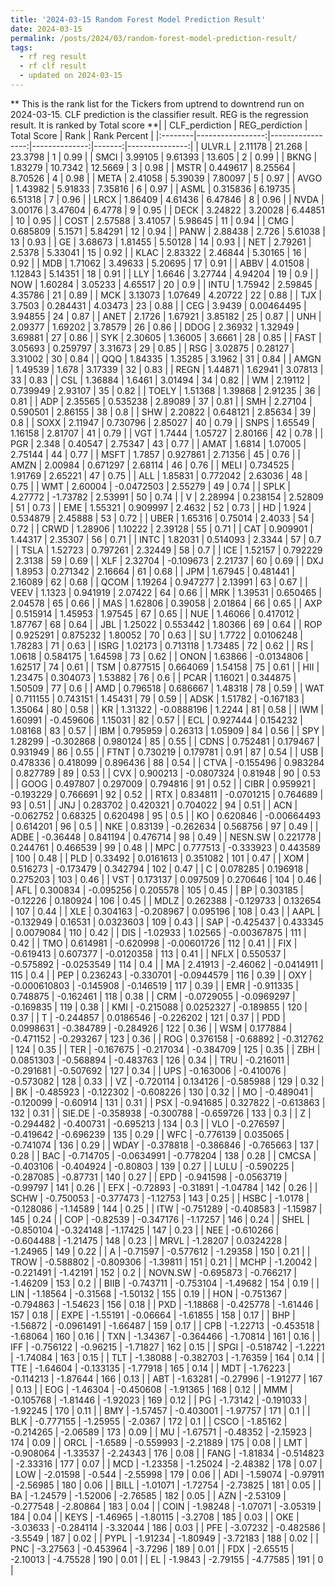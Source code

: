 ```yaml
---
title: '2024-03-15 Random Forest Model Prediction Result'
date: 2024-03-15
permalink: /posts/2024/03/random-forest-model-prediction-result/
tags:
  - rf reg result
  - rf clf result
  - updated on 2024-03-15
---
```


** This is the rank list for the Tickers from uptrend to downtrend run on 2024-03-15. CLF prediction is the classifier result. REG is the regression result. It is ranked by Total score **|         |   CLF_perdiction |   REG_perdiction |   Total Score |   Rank |   Rank Percent |
|:--------|-----------------:|-----------------:|--------------:|-------:|---------------:|
| ULVR.L  |      2.11178     |      21.268      |   23.3798     |      1 |           0.99 |
| SMCI    |      3.99105     |       9.61393    |   13.605      |      2 |           0.99 |
| BKNG    |      1.83279     |      10.7342     |   12.5669     |      3 |           0.98 |
| MSTR    |      0.449617    |       8.25564    |    8.70526    |      4 |           0.98 |
| META    |      2.41058     |       5.39039    |    7.80097    |      5 |           0.97 |
| AVGO    |      1.43982     |       5.91833    |    7.35816    |      6 |           0.97 |
| ASML    |      0.315836    |       6.19735    |    6.51318    |      7 |           0.96 |
| LRCX    |      1.86409     |       4.61436    |    6.47846    |      8 |           0.96 |
| NVDA    |      3.00176     |       3.47604    |    6.4778     |      9 |           0.95 |
| DECK    |      3.24822     |       3.20028    |    6.44851    |     10 |           0.95 |
| COST    |      2.57588     |       3.41057    |    5.98645    |     11 |           0.94 |
| CMG     |      0.685809    |       5.1571     |    5.84291    |     12 |           0.94 |
| PANW    |      2.88438     |       2.726      |    5.61038    |     13 |           0.93 |
| GE      |      3.68673     |       1.81455    |    5.50128    |     14 |           0.93 |
| NET     |      2.79261     |       2.5378     |    5.33041    |     15 |           0.92 |
| KLAC    |      2.83322     |       2.46844    |    5.30165    |     16 |           0.92 |
| MDB     |      1.71062     |       3.49633    |    5.20695    |     17 |           0.91 |
| ABBV    |      4.01508     |       1.12843    |    5.14351    |     18 |           0.91 |
| LLY     |      1.6646      |       3.27744    |    4.94204    |     19 |           0.9  |
| NOW     |      1.60284     |       3.05233    |    4.65517    |     20 |           0.9  |
| INTU    |      1.75942     |       2.59845    |    4.35786    |     21 |           0.89 |
| MCK     |      3.13073     |       1.07649    |    4.20722    |     22 |           0.88 |
| TJX     |      3.7503      |       0.284431   |    4.03473    |     23 |           0.88 |
| CEG     |      3.9439      |       0.00464495 |    3.94855    |     24 |           0.87 |
| ANET    |      2.1726      |       1.67921    |    3.85182    |     25 |           0.87 |
| UNH     |      2.09377     |       1.69202    |    3.78579    |     26 |           0.86 |
| DDOG    |      2.36932     |       1.32949    |    3.69881    |     27 |           0.86 |
| SYK     |      2.30605     |       1.36005    |    3.6661     |     28 |           0.85 |
| FAST    |      3.05693     |       0.259797   |    3.31673    |     29 |           0.85 |
| RSG     |      3.02875     |       0.28127    |    3.31002    |     30 |           0.84 |
| QQQ     |      1.84335     |       1.35285    |    3.1962     |     31 |           0.84 |
| AMGN    |      1.49539     |       1.678      |    3.17339    |     32 |           0.83 |
| REGN    |      1.44871     |       1.62941    |    3.07813    |     33 |           0.83 |
| CSL     |      1.36884     |       1.6461     |    3.01494    |     34 |           0.82 |
| WM      |      2.19112     |       0.739949   |    2.93107    |     35 |           0.82 |
| TOELY   |      1.51368     |       1.39868    |    2.91235    |     36 |           0.81 |
| ADP     |      2.35565     |       0.535238   |    2.89089    |     37 |           0.81 |
| SMH     |      2.27104     |       0.590501   |    2.86155    |     38 |           0.8  |
| SHW     |      2.20822     |       0.648121   |    2.85634    |     39 |           0.8  |
| SOXX    |      2.11947     |       0.730796   |    2.85027    |     40 |           0.79 |
| SNPS    |      1.65549     |       1.16158    |    2.81707    |     41 |           0.79 |
| VGT     |      1.7444      |       1.05727    |    2.80166    |     42 |           0.78 |
| PGR     |      2.348       |       0.40547    |    2.75347    |     43 |           0.77 |
| AMAT    |      1.6814      |       1.07005    |    2.75144    |     44 |           0.77 |
| MSFT    |      1.7857      |       0.927861   |    2.71356    |     45 |           0.76 |
| AMZN    |      2.00984     |       0.671297   |    2.68114    |     46 |           0.76 |
| MELI    |      0.734525    |       1.91769    |    2.65221    |     47 |           0.75 |
| ALL     |      1.85831     |       0.772042   |    2.63036    |     48 |           0.75 |
| WMT     |      2.60004     |      -0.0472503  |    2.55279    |     49 |           0.74 |
| SPLK    |      4.27772     |      -1.73782    |    2.53991    |     50 |           0.74 |
| V       |      2.28994     |       0.238154   |    2.52809    |     51 |           0.73 |
| EME     |      1.55321     |       0.909997   |    2.4632     |     52 |           0.73 |
| HD      |      1.924       |       0.534879   |    2.45888    |     53 |           0.72 |
| UBER    |      1.65316     |       0.75014    |    2.4033     |     54 |           0.72 |
| CRWD    |      1.28906     |       1.10222    |    2.39128    |     55 |           0.71 |
| CAT     |      0.909901    |       1.44317    |    2.35307    |     56 |           0.71 |
| INTC    |      1.82031     |       0.514093   |    2.3344     |     57 |           0.7  |
| TSLA    |      1.52723     |       0.797261   |    2.32449    |     58 |           0.7  |
| ICE     |      1.52157     |       0.792229   |    2.3138     |     59 |           0.69 |
| XLF     |      2.32704     |      -0.109673   |    2.21737    |     60 |           0.69 |
| DXJ     |      1.8953      |       0.271342   |    2.16664    |     61 |           0.68 |
| JPM     |      1.67945     |       0.481441   |    2.16089    |     62 |           0.68 |
| QCOM    |      1.19264     |       0.947277   |    2.13991    |     63 |           0.67 |
| VEEV    |      1.1323      |       0.941919   |    2.07422    |     64 |           0.66 |
| MRK     |      1.39531     |       0.650465   |    2.04578    |     65 |           0.66 |
| MAS     |      1.62806     |       0.39058    |    2.01864    |     66 |           0.65 |
| AXP     |      0.515914    |       1.45953    |    1.97545    |     67 |           0.65 |
| NUE     |      1.46066     |       0.417012   |    1.87767    |     68 |           0.64 |
| JBL     |      1.25022     |       0.553442   |    1.80366    |     69 |           0.64 |
| ROP     |      0.925291    |       0.875232   |    1.80052    |     70 |           0.63 |
| SU      |      1.7722      |       0.0106248  |    1.78283    |     71 |           0.63 |
| ISRG    |      1.02173     |       0.713118   |    1.73485    |     72 |           0.62 |
| RS      |      1.0618      |       0.584175   |    1.64598    |     73 |           0.62 |
| ONON    |      1.63866     |      -0.0134806  |    1.62517    |     74 |           0.61 |
| TSM     |      0.877515    |       0.664069   |    1.54158    |     75 |           0.61 |
| HII     |      1.23475     |       0.304073   |    1.53882    |     76 |           0.6  |
| PCAR    |      1.16021     |       0.344875   |    1.50509    |     77 |           0.6  |
| AMD     |      0.796518    |       0.686667   |    1.48318    |     78 |           0.59 |
| WAT     |      0.711155    |       0.743151   |    1.45431    |     79 |           0.59 |
| ADSK    |      1.51782     |      -0.167183   |    1.35064    |     80 |           0.58 |
| KR      |      1.31322     |      -0.0888196  |    1.2244     |     81 |           0.58 |
| IWM     |      1.60991     |      -0.459606   |    1.15031    |     82 |           0.57 |
| ECL     |      0.927444    |       0.154232   |    1.08168    |     83 |           0.57 |
| IBM     |      0.795959    |       0.26313    |    1.05909    |     84 |           0.56 |
| SPY     |      1.28299     |      -0.302868   |    0.980124   |     85 |           0.55 |
| CDNS    |      0.752481    |       0.179467   |    0.931949   |     86 |           0.55 |
| FTNT    |      0.730219    |       0.179781   |    0.91       |     87 |           0.54 |
| USB     |      0.478336    |       0.418099   |    0.896436   |     88 |           0.54 |
| CTVA    |     -0.155496    |       0.983284   |    0.827789   |     89 |           0.53 |
| CVX     |      0.900213    |      -0.0807324  |    0.81948    |     90 |           0.53 |
| GOOG    |      0.497807    |       0.297009   |    0.794816   |     91 |           0.52 |
| CIBR    |      0.959921    |      -0.193229   |    0.766691   |     92 |           0.52 |
| RTX     |      0.834811    |      -0.0701215  |    0.764689   |     93 |           0.51 |
| JNJ     |      0.283702    |       0.420321   |    0.704022   |     94 |           0.51 |
| ACN     |     -0.062752    |       0.68325    |    0.620498   |     95 |           0.5  |
| KO      |      0.620846    |      -0.00664493 |    0.614201   |     96 |           0.5  |
| NKE     |      0.83139     |      -0.262634   |    0.568756   |     97 |           0.49 |
| ADBE    |     -0.36448     |       0.841194   |    0.476714   |     98 |           0.49 |
| NESN.SW |      0.221778    |       0.244761   |    0.466539   |     99 |           0.48 |
| MPC     |      0.777513    |      -0.333923   |    0.443589   |    100 |           0.48 |
| PLD     |      0.33492     |       0.0161613  |    0.351082   |    101 |           0.47 |
| XOM     |      0.516273    |      -0.173479   |    0.342794   |    102 |           0.47 |
| C       |      0.078285    |       0.196918   |    0.275203   |    103 |           0.46 |
| VST     |      0.173137    |       0.097509   |    0.270646   |    104 |           0.46 |
| AFL     |      0.300834    |      -0.095256   |    0.205578   |    105 |           0.45 |
| BP      |      0.303185    |      -0.12226    |    0.180924   |    106 |           0.45 |
| MDLZ    |      0.262388    |      -0.129733   |    0.132654   |    107 |           0.44 |
| XLE     |      0.304163    |      -0.208967   |    0.095196   |    108 |           0.43 |
| AAPL    |     -0.132949    |       0.16531    |    0.0323603  |    109 |           0.43 |
| SAP     |     -0.425437    |       0.433345   |    0.0079084  |    110 |           0.42 |
| DIS     |     -1.02933     |       1.02565    |   -0.00367875 |    111 |           0.42 |
| TMO     |      0.614981    |      -0.620998   |   -0.00601726 |    112 |           0.41 |
| FIX     |     -0.619413    |       0.607377   |   -0.0120358  |    113 |           0.41 |
| NFLX    |      0.550537    |      -0.575892   |   -0.0253549  |    114 |           0.4  |
| MA      |      2.41913     |      -2.46062    |   -0.0414911  |    115 |           0.4  |
| PEP     |      0.236243    |      -0.330701   |   -0.0944579  |    116 |           0.39 |
| OXY     |     -0.000610803 |      -0.145908   |   -0.146519   |    117 |           0.39 |
| EMR     |     -0.911335    |       0.748875   |   -0.162461   |    118 |           0.38 |
| CRM     |     -0.0729055   |      -0.0969297  |   -0.169835   |    119 |           0.38 |
| KMI     |     -0.215088    |       0.0252327  |   -0.189855   |    120 |           0.37 |
| T       |     -0.244857    |       0.0186546  |   -0.226202   |    121 |           0.37 |
| PDD     |      0.0998631   |      -0.384789   |   -0.284926   |    122 |           0.36 |
| WSM     |      0.177884    |      -0.471152   |   -0.293267   |    123 |           0.36 |
| ROG     |      0.376158    |      -0.68892    |   -0.312762   |    124 |           0.35 |
| TER     |     -0.167675    |      -0.217034   |   -0.384709   |    125 |           0.35 |
| ZBH     |      0.0851303   |      -0.568894   |   -0.483763   |    126 |           0.34 |
| TRU     |     -0.216011    |      -0.291681   |   -0.507692   |    127 |           0.34 |
| UPS     |     -0.163006    |      -0.410076   |   -0.573082   |    128 |           0.33 |
| VZ      |     -0.720114    |       0.134126   |   -0.585988   |    129 |           0.32 |
| BK      |     -0.485923    |      -0.122302   |   -0.608226   |    130 |           0.32 |
| MO      |     -0.489041    |      -0.120099   |   -0.60914    |    131 |           0.31 |
| PSX     |     -0.941685    |       0.327822   |   -0.613863   |    132 |           0.31 |
| SIE.DE  |     -0.358938    |      -0.300788   |   -0.659726   |    133 |           0.3  |
| Z       |     -0.294482    |      -0.400731   |   -0.695213   |    134 |           0.3  |
| VLO     |     -0.276597    |      -0.419642   |   -0.696239   |    135 |           0.29 |
| WFC     |     -0.776139    |       0.035065   |   -0.741074   |    136 |           0.29 |
| WDAY    |     -0.378818    |      -0.386846   |   -0.765663   |    137 |           0.28 |
| BAC     |     -0.714705    |      -0.0634991  |   -0.778204   |    138 |           0.28 |
| CMCSA   |     -0.403106    |      -0.404924   |   -0.80803    |    139 |           0.27 |
| LULU    |     -0.590225    |      -0.287085   |   -0.87731    |    140 |           0.27 |
| EPD     |     -0.941598    |      -0.0563719  |   -0.99797    |    141 |           0.26 |
| EFX     |     -0.72893     |      -0.31891    |   -1.04784    |    142 |           0.26 |
| SCHW    |     -0.750053    |      -0.377473   |   -1.12753    |    143 |           0.25 |
| HSBC    |     -1.0178      |      -0.128086   |   -1.14589    |    144 |           0.25 |
| ITW     |     -0.751289    |      -0.408583   |   -1.15987    |    145 |           0.24 |
| COP     |     -0.82539     |      -0.347176   |   -1.17257    |    146 |           0.24 |
| SHEL    |     -0.850104    |      -0.324148   |   -1.17425    |    147 |           0.23 |
| NEE     |     -0.610266    |      -0.604488   |   -1.21475    |    148 |           0.23 |
| MRVL    |     -1.28207     |       0.0324228  |   -1.24965    |    149 |           0.22 |
| A       |     -0.71597     |      -0.577612   |   -1.29358    |    150 |           0.21 |
| TROW    |     -0.588802    |      -0.809306   |   -1.39811    |    151 |           0.21 |
| MCHP    |     -1.20042     |      -0.221491   |   -1.42191    |    152 |           0.2  |
| NOVN.SW |     -0.695873    |      -0.766217   |   -1.46209    |    153 |           0.2  |
| BIIB    |     -0.743711    |      -0.753104   |   -1.49682    |    154 |           0.19 |
| LIN     |     -1.18564     |      -0.31568    |   -1.50132    |    155 |           0.19 |
| HON     |     -0.751367    |      -0.794863   |   -1.54623    |    156 |           0.18 |
| PXD     |     -1.18868     |      -0.425778   |   -1.61446    |    157 |           0.18 |
| EXPE    |     -1.55191     |      -0.06664    |   -1.61855    |    158 |           0.17 |
| BHP     |     -1.56872     |      -0.0961491  |   -1.66487    |    159 |           0.17 |
| CPB     |     -1.22713     |      -0.453518   |   -1.68064    |    160 |           0.16 |
| TXN     |     -1.34367     |      -0.364466   |   -1.70814    |    161 |           0.16 |
| IFF     |     -0.756122    |      -0.96215    |   -1.71827    |    162 |           0.15 |
| SPGI    |     -0.518742    |      -1.2221     |   -1.74084    |    163 |           0.15 |
| TLT     |     -1.38088     |      -0.382703   |   -1.76359    |    164 |           0.14 |
| TTE     |     -1.64604     |      -0.133135   |   -1.77918    |    165 |           0.14 |
| MDT     |     -1.76223     |      -0.114213   |   -1.87644    |    166 |           0.13 |
| ABT     |     -1.63281     |      -0.27996    |   -1.91277    |    167 |           0.13 |
| EOG     |     -1.46304     |      -0.450608   |   -1.91365    |    168 |           0.12 |
| MMM     |     -0.105768    |      -1.81446    |   -1.92023    |    169 |           0.12 |
| PG      |     -1.73142     |      -0.191033   |   -1.92245    |    170 |           0.11 |
| BMY     |     -1.57457     |      -0.403001   |   -1.97757    |    171 |           0.1  |
| BLK     |     -0.777155    |      -1.25955    |   -2.0367     |    172 |           0.1  |
| CSCO    |     -1.85162     |      -0.214265   |   -2.06589    |    173 |           0.09 |
| MU      |     -1.67571     |      -0.48352    |   -2.15923    |    174 |           0.09 |
| ORCL    |     -1.6589      |      -0.559993   |   -2.21889    |    175 |           0.08 |
| LMT     |     -0.908064    |      -1.33537    |   -2.24343    |    176 |           0.08 |
| FANG    |     -1.81834     |      -0.514823   |   -2.33316    |    177 |           0.07 |
| MCD     |     -1.23358     |      -1.25024    |   -2.48382    |    178 |           0.07 |
| LOW     |     -2.01598     |      -0.544      |   -2.55998    |    179 |           0.06 |
| ADI     |     -1.59074     |      -0.97911    |   -2.56985    |    180 |           0.06 |
| BILL    |     -1.01071     |      -1.72754    |   -2.73825    |    181 |           0.05 |
| BA      |     -1.24579     |      -1.52006    |   -2.76585    |    182 |           0.05 |
| AZN     |     -2.53109     |      -0.277548   |   -2.80864    |    183 |           0.04 |
| COIN    |     -1.98248     |      -1.07071    |   -3.05319    |    184 |           0.04 |
| KEYS    |     -1.46965     |      -1.80115    |   -3.2708     |    185 |           0.03 |
| OKE     |     -3.03633     |      -0.284114   |   -3.32044    |    186 |           0.03 |
| PFE     |     -3.07232     |      -0.482586   |   -3.5549     |    187 |           0.02 |
| PYPL    |     -1.91234     |      -1.80949    |   -3.72183    |    188 |           0.02 |
| PNC     |     -3.27563     |      -0.453964   |   -3.7296     |    189 |           0.01 |
| FDX     |     -2.65515     |      -2.10013    |   -4.75528    |    190 |           0.01 |
| EL      |     -1.9843      |      -2.79155    |   -4.77585    |    191 |           0    |